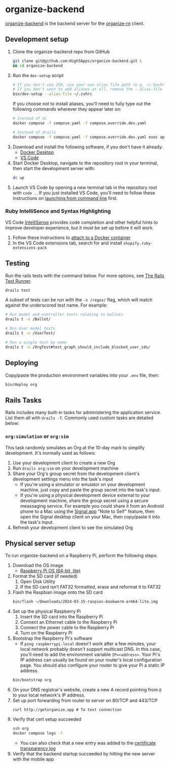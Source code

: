 # organize-backend
[organize-backend](https://github.com/High5Apps/organize-backend) is the backend server for the [organize-rn](https://github.com/High5Apps/organize-rn) client.

## Development setup
1. Clone the organize-backend repo from GitHub
    ```sh
    git clone git@github.com:High5Apps/organize-backend.git \
    && cd organize-backend
    ```
2. Run the `dev-setup` script
    ```sh
    # If you don't use ZSH, use your own alias file path (e.g. ~/.bashrc)
    # If you don't want to add aliases at all, remove the --alias-file option
    bin/dev-setup --alias-file ~/.zshrc
    ```
    If you choose not to install aliases, you'll need to fully type out the following commands wherever they appear later on:
    ```sh
    # Instead of dc
    docker compose -f compose.yaml -f compose.override.dev.yaml

    # Instead of drails
    docker compose -f compose.yaml -f compose.override.dev.yaml exec api rails
    ```
3. Download and install the following software, if you don't have it already:
    - [Docker Desktop](https://docs.docker.com/desktop/install/mac-install/)
    - [VS Code](https://code.visualstudio.com/Download)
4. Start Docker Desktop, navigate to the repository root in your terminal, then start the development server with:
    ```sh
    dc up
    ```
5. Launch VS Code by opening a new terminal tab in the repository root with `code .`. If you just installed VS Code, you'll need to follow these instructions on [launching from command line](https://code.visualstudio.com/docs/editor/command-line#_launching-from-command-line) first.

### Ruby IntelliSence and Syntax Highlighting
VS Code [IntelliSense](https://code.visualstudio.com/docs/editor/intellisense) provides code completion and other helpful hints to improve developer experience, but it must be set up before it will work.
1. Follow these instructions to [attach to a Docker container](https://code.visualstudio.com/docs/devcontainers/attach-container#_attach-to-a-docker-container)
2. In the VS Code extensions tab, search for and install `shopify.ruby-extensions-pack` 

## Testing
Run the rails tests with the command below. For more options, see [The Rails Test Runner](https://guides.rubyonrails.org/testing.html#the-rails-test-runner).
```sh
drails test
```

A subset of tests can be run with the `-n /regex/` flag, which will match against the underscored test name. For example:
```sh
# Run model and controller tests relating to ballots
drails t -n /Ballot/

# Run User model tests
drails t -n /UserTest/

# Run a single test by name
drails t -n /OrgTest#test_graph_should_include_blocked_user_ids/
```

## Deploying
Copy/paste the production environment variables into your `.env` file, then:
```sh
bin/deploy org
```

## Rails Tasks

Rails includes many built-in tasks for administering the application service. List them all with `drails -T`. Commonly used custom tasks are detailed below:

### `org:simulation` or `org:sim`

This task randomly simulates an Org at the 10-day mark to simplify development. It's normally used as follows:
1. Use your development client to create a new Org
2. Run `drails org:sim` on your development machine
3. Share your Org's group secret from the development client's development settings menu into the task's input
    - If you're using a simulator or emulator on your development machine, just copy and paste the group secret into the task's input.
    - If you're using a physical development device external to your development machine, share the group secret using a secure meassaging service. For example you could share it from an Android phone to a Mac using the [Signal app](https://signal.org/) "Note to Self" feature, then open the Signal desktop client on your Mac, then copy/paste it into the task's input.
4. Refresh your development client to see the simulated Org

## Physical server setup
To run organize-backend on a Raspberry Pi, perform the following steps:

1. Download the OS image
    - [Raspberry Pi OS (64-bit, lite)](https://www.raspberrypi.com/software/operating-systems/#raspberry-pi-os-64-bit)
2. Format the SD card (if needed)
    1. Open Disk Utility
    2. If the SD card isn’t FAT32 formatted, erase and reformat it to FAT32
3. Flash the Raspbian image onto the SD card
    ```sh
    bin/flash ~/Downloads/2024-03-15-raspios-bookworm-arm64-lite.img
    ```
4. Set up the physical Raspberry Pi
    1. Insert the SD card into the Raspberry Pi
    2. Connect an Ethernet cable to the Raspberry Pi
    3. Connect the power cable to the Raspberry Pi
    4. Turn on the Raspberry Pi
5. Bootstrap the Raspberry Pi's software
    - If `ping raspberrypi.local` doesn't work after a few minutes, your local
    network probably doesn't support multicast DNS. In this case, you'll need to
    add the environment variable `IP=<address>`. Your Pi's IP address can
    usually be found on your router's local configuration page. You should also
    configure your router to give your Pi a static IP address.
    ```sh
    bin/bootstrap org
    ```
6. On your DNS registrar's website, create a new A record pointing from `@` to
your local network's IP address.
7. Set up port forwarding from router to server on 80/TCP and 443/TCP
    ```
    curl http://getorganize.app # To test connection
    ```
8. Verify that cert setup succeeded
    ```sh
    ssh org
    docker compose logs -f
    ```
    - You can also check that a new entry was added to the [certificate transparency log](https://crt.sh/?q=getorganize.app)
9. Verify that the backend startup succeeded by hitting the new server with the mobile app
